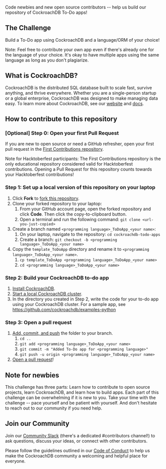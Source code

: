 Code newbies and new open source contributors -- help us build our repository of CockroachDB To-Do apps! 

## The Challenge

Build a To-Do app using CockroachDB and a language/ORM of your choice!

Note: Feel free to contribute your own app even if there's already one for the language of your choice. It's okay to have multiple apps using the same language as long as you don't plagiarize. 

## What is CockroachDB?
CockroachDB is the distributed SQL database built to scale fast, survive anything, and thrive everywhere. Whether you are a single-person startup or a global enterprise, CockroachDB was designed to make managing data easy. To learn more about CockroachDB, see our [website](https://www.cockroachlabs.com/) and [docs](https://www.cockroachlabs.com/docs/stable/).

## How to contribute to this repository

### [Optional] Step 0: Open your first Pull Request

If you are new to open source or need a GitHub refresher, open your first pull request in the [First Contributions repository](https://github.com/firstcontributions/first-contributions).

Note for Hacktoberfest participants: The First Contributions repository is the only educational repository considered valid for Hacktoberfest contributions. Opening a Pull Request for this repository counts towards your Hacktoberfest contributions!

### Step 1: Set up a local version of this repository on your laptop

1. Click **Fork** to [fork this repository](https://guides.github.com/activities/forking/#fork).
2. Clone your forked repository to your laptop:
   1. From your GitHub account page, open the forked repository and click **Code**. Then click the copy-to-clipboard button.
   2. Open a terminal and run the following command: `git clone <url-you-just-copied>`
3. Create a branch named `<programming language>_ToDoApp_<your name>`:
   1. On your laptop, navigate to the repository: `cd cockroachdb-todo-apps`
   2. Create a branch: `git checkout -b <programming language>_ToDoApp_<your name>`
4. Copy the `template_ToDoApp` directory and rename it to `<programming language>_ToDoApp_<your name>`. 
   1. `cp template_ToDoApp <programming language>_ToDoApp_<your name>`
   2. `cd <programming language>_ToDoApp_<your name>` 

### Step 2: Build your CockroachDB to-do app

1. [Install CockroachDB](https://www.cockroachlabs.com/docs/v20.1/install-cockroachdb-mac.html).
2. [Start a local CockroachDB cluster](https://www.cockroachlabs.com/docs/v20.1/start-a-local-cluster).
3. In the directory you created in Step 2, write the code for your to-do app using your CockroachDB cluster. For a sample app, see https://github.com/cockroachdb/examples-python

### Step 3: Open a pull request

1. [Add, commit, and push](https://docs.github.com/en/github/managing-files-in-a-repository/adding-a-file-to-a-repository-using-the-command-line) the folder to your branch.
    1. `cd ..`
    2. `git add <programming language>_ToDoApp_<your name>`
    3. `git commit -m "Added To-Do app for <programming language>"`
    4. `git push -u origin <programming language>_ToDoApp_<your name>`
2. [Open a pull request](https://docs.github.com/en/github/collaborating-with-issues-and-pull-requests/creating-a-pull-request#creating-the-pull-request)!

## Note for newbies

This challenge has three parts: Learn how to contribute to open source projects, learn CockroachDB, and learn how to build apps. Each part of this challenge can be overwhelming if it is new to you. Take your time with the challenge -- pace yourself and be patient with yourself. And don't hesitate to reach out to our community if you need help.

## Join our Community
Join our [Community Slack](https://cockroa.ch/slack) (there's a dedicated #contributors channel!) to ask questions, discuss your ideas, or connect with other contributors.

Please follow the guidelines outlined in our [Code of Conduct](https://docs.google.com/document/d/1_BB3IrsAVglDNPy37Z6KQlii_c3fYETFlWMMBUpbY1M/edit#) to help us make the CockroachDB community a welcoming and helpful place for everyone.
